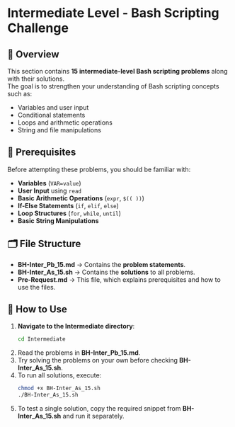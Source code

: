 # Intermediate Level - Bash Scripting Challenge

## 🌟 Overview
This section contains **15 intermediate-level Bash scripting problems** along with their solutions.  
The goal is to strengthen your understanding of Bash scripting concepts such as:
- Variables and user input
- Conditional statements
- Loops and arithmetic operations
- String and file manipulations

## 🫠 Prerequisites
Before attempting these problems, you should be familiar with:
- **Variables** (`VAR=value`)
- **User Input** using `read`
- **Basic Arithmetic Operations** (`expr`, `$(( ))`)
- **If-Else Statements** (`if`, `elif`, `else`)
- **Loop Structures** (`for`, `while`, `until`)
- **Basic String Manipulations**

## 🗂 File Structure
- **BH-Inter_Pb_15.md** → Contains the **problem statements**.
- **BH-Inter_As_15.sh** → Contains the **solutions** to all problems.
- **Pre-Request.md** → This file, which explains prerequisites and how to use the files.

## 🚀 How to Use
1. **Navigate to the Intermediate directory**:
   ```sh
   cd Intermediate
   ```
2. Read the problems in **BH-Inter_Pb_15.md**.
3. Try solving the problems on your own before checking **BH-Inter_As_15.sh**.
4. To run all solutions, execute:
   ```sh
   chmod +x BH-Inter_As_15.sh
   ./BH-Inter_As_15.sh
   ```
5. To test a single solution, copy the required snippet from **BH-Inter_As_15.sh** and run it separately.

